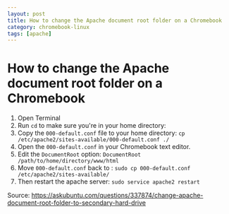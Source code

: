 ```yaml
---
layout: post
title: How to change the Apache document root folder on a Chromebook
category: chromebook-linux
tags: [apache]
---
```

# How to change the Apache document root folder on a Chromebook

1. Open Terminal
2. Run `cd` to make sure you're in your home directory:
3. Copy the `000-default.conf` file to your home directory:
`cp /etc/apache2/sites-available/000-default.conf ./`
4. Open the `000-default.conf` in your Chromebook text editor.
5. Edit the `DocumentRoot` option:
`DocumentRoot /path/to/home/directory/www/html`
6. Move `000-default.conf` back to :
`sudo cp 000-default.conf /etc/apache2/sites-available/`
7. Then restart the apache server:
`sudo service apache2 restart`

Source: https://askubuntu.com/questions/337874/change-apache-document-root-folder-to-secondary-hard-drive
